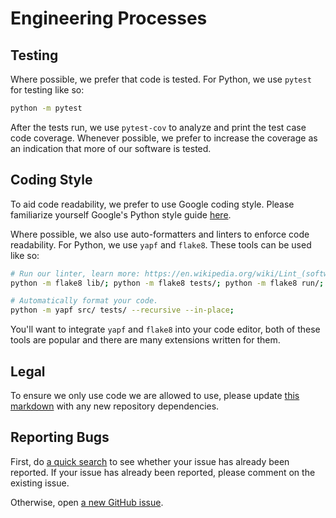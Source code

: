 # Engineering Processes

## Testing

Where possible, we prefer that code is tested. For Python, we use `pytest` for testing like so:

```bash
python -m pytest
```

After the tests run, we use `pytest-cov` to analyze and print the test case code coverage. Whenever
possible, we prefer to increase the coverage as an indication that more of our software is tested.

## Coding Style

To aid code readability, we prefer to use Google coding style. Please familiarize yourself Google's
Python style guide [here](http://google.github.io/styleguide/pyguide.html).

Where possible, we also use auto-formatters and linters to enforce code readability. For Python,
we use `yapf` and `flake8`. These tools can be used like so:

```bash
# Run our linter, learn more: https://en.wikipedia.org/wiki/Lint_(software)
python -m flake8 lib/; python -m flake8 tests/; python -m flake8 run/;

# Automatically format your code.
python -m yapf src/ tests/ --recursive --in-place;
```

You'll want to integrate `yapf` and `flake8` into your code editor, both of these tools are
popular and there are many extensions written for them.

## Legal

To ensure we only use code we are allowed to use, please update [this markdown](./LICENSES.md)
with any new repository dependencies.

## Reporting Bugs

First, do [a quick search](https://github.com/wellsaid-labs/Text-to-Speech/issues) to see whether
your issue has already been reported. If your issue has already been reported, please comment on
the existing issue.

Otherwise, open [a new GitHub issue](https://github.com/wellsaid-labs/Text-to-Speech/issues).
